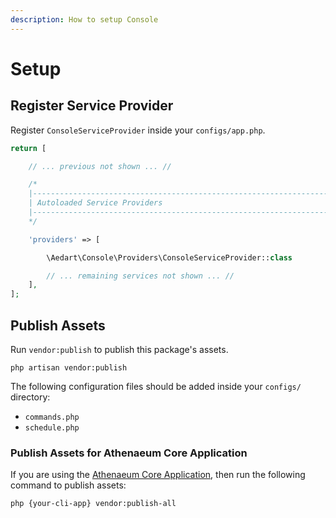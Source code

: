 ```yaml
---
description: How to setup Console
---
```

# Setup

## Register Service Provider

Register `ConsoleServiceProvider` inside your `configs/app.php`. 

```php
return [

    // ... previous not shown ... //

    /*
    |--------------------------------------------------------------------------
    | Autoloaded Service Providers
    |--------------------------------------------------------------------------
    */

    'providers' => [

        \Aedart\Console\Providers\ConsoleServiceProvider::class

        // ... remaining services not shown ... //
    ],
];
```

## Publish Assets

Run `vendor:publish` to publish this package's assets.

```shell
php artisan vendor:publish
```

The following configuration files should be added inside your `configs/` directory:

- `commands.php`
- `schedule.php`

### Publish Assets for Athenaeum Core Application

If you are using the [Athenaeum Core Application](../core/), then run the following command to publish assets:

```shell
php {your-cli-app} vendor:publish-all
```
